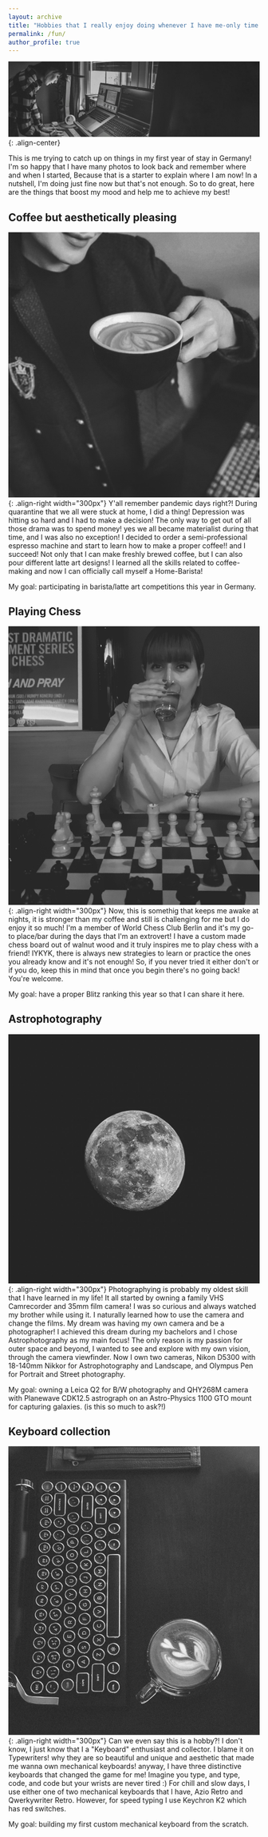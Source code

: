 ```yaml
---
layout: archive
title: "Hobbies that I really enjoy doing whenever I have me-only time!"
permalink: /fun/
author_profile: true
---
```

![Playing Chess](/images/1_meandsetup.jpg){: .align-center}

This is me trying to catch up on things in my first year of stay in Germany! I'm so happy that I have many photos to look
back and remember where and when I started, Because that is a starter to explain where I am now! In a nutshell, I'm doing 
just fine now but that's not enough. So to do great, here are the things that boost my mood and help me to achieve my best!



## Coffee but aesthetically pleasing
![Playing Chess](/images/3_meandcoffee.jpg){: .align-right width="300px"}
Y'all remember pandemic days right?! During quarantine that we all were stuck at home, I did a thing! Depression 
was hitting so hard and I had to make a decision! The only way to get out of all those drama was to spend money! yes we 
all became materialist during that time, and I was also no exception! I decided to order a semi-professional espresso machine and start
to learn how to make a proper coffee!! and I succeed! Not only that I can make freshly brewed coffee, but I can also pour different
latte art designs! I learned all the skills related to coffee-making and now I can officially call myself a Home-Barista! 

My goal: participating in barista/latte art competitions this year in Germany.

## Playing Chess
![Playing Chess](/images/2_chess.jpg){: .align-right width="300px"}
Now, this is somethig that keeps me awake at nights, it is stronger than my coffee and still is challenging for me but I 
do enjoy it so much! I'm a member of World Chess Club Berlin and it's my go-to place/bar during the days that I'm an extrovert! 
I have a custom made chess board out of walnut wood and it truly inspires me to play chess with a friend! IYKYK, there is always new strategies to learn or practice the ones you already know and it's not enough! So, if you never tried 
it either don't or if you do, keep this in mind that once you begin there's no going back! You're welcome.

My goal: have a proper Blitz ranking this year so that I can share it here.






## Astrophotography
![Playing Chess](/images/4_fullmoon.JPG){: .align-right width="300px"}
Photographying is probably my oldest skill that I have learned in my life! It all started by owning a family VHS Camrecorder and 35mm film camera!
I was so curious and always watched my brother while using it. I naturally learned how to use the camera and change the films.
My dream was having my own camera and be a photographer! I achieved this dream during my bachelors and I chose Astrophotography as my
main focus! The only reason is my passion for outer space and beyond, I wanted to see and explore with my own vision, through
the camera viewfinder. Now I own two cameras, Nikon D5300 with 18-140mm Nikkor for Astrophotography and Landscape, and Olympus Pen for Portrait and Street photography.

My goal: owning a Leica Q2 for B/W photography and QHY268M camera with Planewave CDK12.5 astrograph on an Astro-Physics 1100 GTO mount for capturing galaxies. (is this so much to ask?!)

## Keyboard collection
![Playing Chess](/images/5_keyboard.jpg){: .align-right width="300px"}
Can we even say this is a hobby?! I don't know, I just know that I a "Keyboard" enthusiast and collector. I blame it on Typewriters! why they are so beautiful 
and unique and aesthetic that made me wanna own mechanical keyboards! anyway, I have three distinctive keyboards that changed the game for me!
Imagine you type, and type, code, and code but your wrists are never tired :) For chill and slow days, I use either one of two mechanical
keyboards that I have, Azio Retro and Qwerkywriter Retro. However, for speed typing I use Keychron K2 which has red switches.

My goal: building my first custom mechanical keyboard from the scratch. 